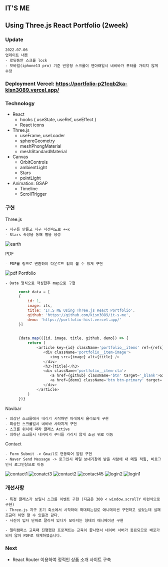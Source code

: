 ## IT'S ME
## Using Three.js React Portfolio (2week)
### Update
```
2022.07.06
업데이트 내용
- 로딩동안 스크롤 lock
- 모바일(iphone13 pro) 기준 반응형 스크롤이 맨아래일시 네비바가 푸터를 가리지 않게 수정
```
### Deployment Vercel: https://portfolio-p21cqb2ka-kisn3089.vercel.app/

### Technology
- React
  - hooks ( useState, useRef, useEffect )
  - React icons
- Three.js
  - useFrame, useLoader
  - sphereGeometry
  - meshPhongMaterial
  - meshStandardMaterial
- Canvas
  - OrbitControls
  - ambientLight
  - Stars
  - pointLight
- Animation: GSAP
  - Timeline
  - ScrollTrigger
### 구현
Three.js
```
- 지구를 만들고 지구 자전속도로 +=x
- Stars 속성을 통해 별을 생성
```
  ![earth](https://user-images.githubusercontent.com/96061695/177530925-7f18d3c9-e3b4-4117-8f98-018e15a4ebc4.png)

PDF
```
- PDF를 링크로 변환하여 다운로드 없이 볼 수 있게 구현
```
  ![pdf](https://user-images.githubusercontent.com/96061695/177530973-f270844b-c704-4944-91e3-f81b6acf64d1.png)
Portfolio
```
- Data 형식으로 작성한후 map으로 구현
```
    
```javascript
      const data = [
      {
          id: 1,
          image: its,
          title: 'IT.S ME Using Three.js React Portfolio',
          github: 'https://github.com/kisn3089/it-s-me',
          demo: 'https://portfolio-hist.vercel.app/'
      }]
    
      
      {data.map(({id, image, title, github, demo}) => {
          return (
              <article key={id} className='portfolio__items' ref={refs}>
                 <div className='portfolio__item-image'>
                    <img src={image} alt={title} />
                 </div>
                 <h3>{title}</h3>
                 <div className='portfolio__item-cta'>
                    <a href={github} className='btn' target='_blank'>Github</a>
                    <a href={demo} className='btn btn-primary' target='_blank'>Live PDF</a>
                 </div>
              </article>
          )
      })}
```
Navibar
```
- 최상단 스크롤에서 내리기 시작하면 아래에서 올라오게 구현
- 최상단 스크롤일시 네비바 사라지게 구현
- 스크롤 위치에 따라 클래스 Active
- 최하단 스크롤시 네비바가 푸터를 가리지 않게 조금 위로 이동
```
Contact
```
- Form Submit -> Gmail로 연동되어 알림 구현
- Naver Send Message -> 로그인시 메일 보내기창에 받을 사람에 내 메일 적힘, 비로그인시 로그인창으로 이동
```
    
 ![contact1](https://user-images.githubusercontent.com/96061695/177531078-4728c1e2-01da-4e30-a8cd-c1deae3958bf.png)
 ![conatct3](https://user-images.githubusercontent.com/96061695/177531107-424f9432-026f-4d4e-b861-04a4b5a0529c.png)
 ![contact2](https://user-images.githubusercontent.com/96061695/177531138-2915df71-1d41-479a-8396-243c54f0be86.jpg)
 ![contact45](https://user-images.githubusercontent.com/96061695/177531152-e1dbcf57-b796-4697-8fbc-4457222141a6.png)
 ![login2](https://user-images.githubusercontent.com/96061695/177531197-e47bb151-c7d2-41de-980d-dac06e3d06f7.png)
 ![login1](https://user-images.githubusercontent.com/96061695/177531236-4b2b216e-3ea6-4ef7-ba1b-532658dd5a83.png)
### 개선사항
```
- 특정 클래스가 보일시 스크롤 이벤트 구현 (지금은 300 < window.scrollY 이런식으로 구현)
- Three.js 지구 초기 축소에서 시작하여 확대되는걸로 애니메이션 구현하고 싶었는데 실패 조금더 하면 할 수 있을것 같다.
- 사진이 입자 단위로 잘라져 있다가 모아지는 형태의 애니메이션 구현
```
```
- 멀티캠퍼스 교육때 진행했던 프로젝트는 교육이 끝나면서 네이버 서버가 종료되므로 배포가 되지 않아 PDF로 대체하였습니다.
```
### Next
- React Router 이용하여 정적인 상품 소개 사이트 구축








